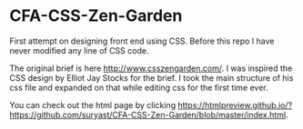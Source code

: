 # CFA-CSS-Zen-Garden
First attempt on designing front end using CSS. Before this repo I have never modified any line of CSS code. 

The original brief is here http://www.csszengarden.com/. I was inspired the CSS design by Elliot Jay Stocks for the brief.
I took the main structure of his css file and expanded on that while editing css for the first time ever.

You can check out the html page by clicking https://htmlpreview.github.io/?https://github.com/suryast/CFA-CSS-Zen-Garden/blob/master/index.html.
